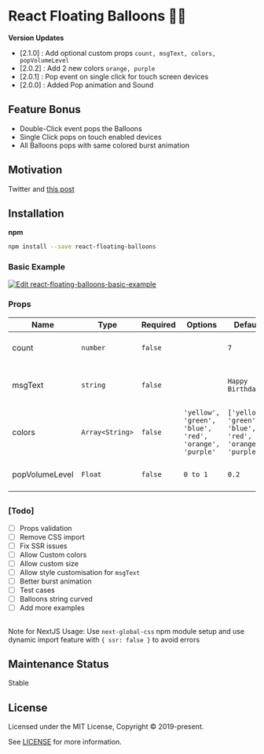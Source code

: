 # React Floating Balloons 🎈💥

**Version Updates**
- [2.1.0] : Add optional custom props `count, msgText, colors, popVolumeLevel`
- [2.0.2] : Add 2 new colors `orange, purple`
- [2.0.1] : Pop event on single click for touch screen devices
- [2.0.0] : Added Pop animation and Sound
##
## Feature Bonus
* Double-Click event pops the Balloons
* Single Click pops on touch enabled devices
* All Balloons pops with same colored burst animation

## Motivation
Twitter and 
[this post](https://erdoganbavas.medium.com/creating-birthday-balloons-like-twitter-profile-no-image-5348a1dc2720)
## Installation

**npm**

```bash
npm install --save react-floating-balloons
```
### Basic Example

[![Edit react-floating-balloons-basic-example](https://codesandbox.io/static/img/play-codesandbox.svg)](https://codesandbox.io/s/react-floating-balloons-basic-example-4cx9kh?fontsize=14&hidenavigation=1&theme=dark)

### Props

| Name        | Type                                   | Required | Options | Default | Description                                              |
| ----------- | -------------------------------------- | -------- | -------- | -------- | ---------------------------------------------------------|
| count    | `number`                             | `false`   | | `7`  | Number of balloons on the screen        |
| msgText       | `string`                               | `false` | | `Happy Birthday.`  | Msg written on random balloons(Keep it short)          |
| colors     | `Array<String>`                             | `false`  | `'yellow', 'green', 'blue', 'red', 'orange', 'purple'` | `['yellow', 'green', 'blue', 'red', 'orange', 'purple']` | list for balloons to choose random colors from                                      |
| popVolumeLevel | `Float`                               | `false` | `0 to 1` | `0.2` |  Volume level for Balloon pop sound                         |

##
### [Todo]
- [ ] Props validation
- [ ] Remove CSS import
- [ ] Fix SSR issues
- [ ] Allow Custom colors
- [ ] Allow custom size
- [ ] Allow style customisation for `msgText`
- [ ] Better burst animation
- [ ] Test cases
- [ ] Balloons string curved
- [ ] Add more examples

##

Note for NextJS Usage: Use `next-global-css` npm module setup and use dynamic import feature with `{ ssr: false }` to avoid errors

## Maintenance Status

Stable

[maintenance-image]: https://img.shields.io/badge/maintenance-stable-blue.svg

## License

Licensed under the MIT License, Copyright © 2019-present.

See [LICENSE](./LICENSE) for more information.
